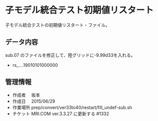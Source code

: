 子モデル統合テスト初期値リスタート
========

子モデル統合テストの初期値リスタート・ファイル。


データ内容
--------

sub.07 のファイルを修正して、陸グリッドに-9.99d33を入れる。

  * rs_....19010101000000


管理情報
--------

  * 作成者　 坂本
  * 作成日　 2015/06/29
  * 作業場所 prep/convert/ver33to40/restart/fill_undef-sub.sh
  * チケット MRI.COM ver.3.3.27 に更新する #1332
